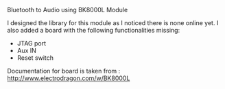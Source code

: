 Bluetooth to Audio using BK8000L Module

I designed the library for this module as I noticed there is none online yet.
I also added a board with the following functionalities missing:
- JTAG port
- Aux IN
- Reset switch

Documentation for board is taken from : http://www.electrodragon.com/w/BK8000L